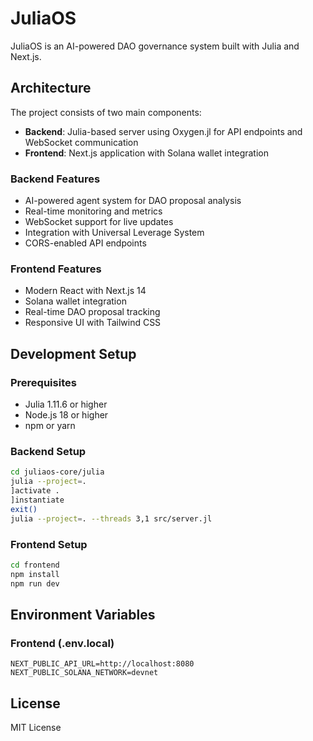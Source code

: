 # JuliaOS

JuliaOS is an AI-powered DAO governance system built with Julia and Next.js.

## Architecture

The project consists of two main components:

- **Backend**: Julia-based server using Oxygen.jl for API endpoints and WebSocket communication
- **Frontend**: Next.js application with Solana wallet integration

### Backend Features

- AI-powered agent system for DAO proposal analysis
- Real-time monitoring and metrics
- WebSocket support for live updates
- Integration with Universal Leverage System
- CORS-enabled API endpoints

### Frontend Features

- Modern React with Next.js 14
- Solana wallet integration
- Real-time DAO proposal tracking
- Responsive UI with Tailwind CSS

## Development Setup

### Prerequisites

- Julia 1.11.6 or higher
- Node.js 18 or higher
- npm or yarn

### Backend Setup

```bash
cd juliaos-core/julia
julia --project=.
]activate .
]instantiate
exit()
julia --project=. --threads 3,1 src/server.jl
```

### Frontend Setup

```bash
cd frontend
npm install
npm run dev
```

## Environment Variables

### Frontend (.env.local)
```
NEXT_PUBLIC_API_URL=http://localhost:8080
NEXT_PUBLIC_SOLANA_NETWORK=devnet
```

## License

MIT License